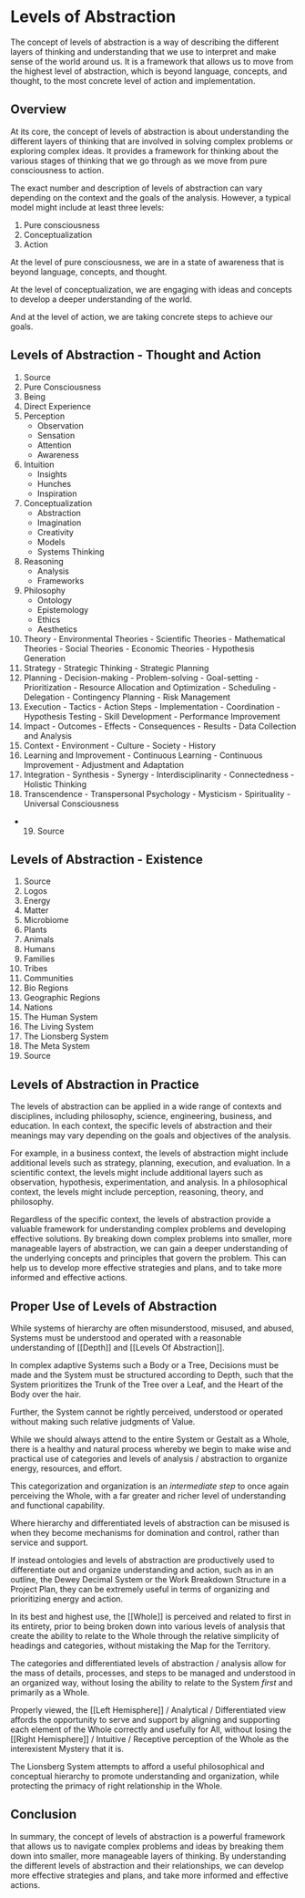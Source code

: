 # Levels of Abstraction

The concept of levels of abstraction is a way of describing the different layers of thinking and understanding that we use to interpret and make sense of the world around us. It is a framework that allows us to move from the highest level of abstraction, which is beyond language, concepts, and thought, to the most concrete level of action and implementation.

## Overview

At its core, the concept of levels of abstraction is about understanding the different layers of thinking that are involved in solving complex problems or exploring complex ideas. It provides a framework for thinking about the various stages of thinking that we go through as we move from pure consciousness to action.

The exact number and description of levels of abstraction can vary depending on the context and the goals of the analysis. However, a typical model might include at least three levels: 
1. Pure consciousness 
2. Conceptualization 
3. Action

At the level of pure consciousness, we are in a state of awareness that is beyond language, concepts, and thought. 

At the level of conceptualization, we are engaging with ideas and concepts to develop a deeper understanding of the world. 

And at the level of action, we are taking concrete steps to achieve our goals.

## Levels of Abstraction - Thought and Action 

1.  Source
2.  Pure Consciousness
3.  Being 
4.  Direct Experience 
5.  Perception
    -   Observation
    -   Sensation
    -   Attention
    -   Awareness
6.  Intuition
    -   Insights
    -   Hunches
    -   Inspiration
7.  Conceptualization
    -   Abstraction
    -   Imagination
    -   Creativity
    -   Models
    -   Systems Thinking
8.  Reasoning
    -   Analysis
    -   Frameworks
9.  Philosophy
    -   Ontology
    -   Epistemology
    -   Ethics
    -   Aesthetics
10.  Theory
    -   Environmental Theories
    -   Scientific Theories
    -   Mathematical Theories
    -   Social Theories
    -   Economic Theories
    -   Hypothesis Generation
11.  Strategy
    -   Strategic Thinking 
    -   Strategic Planning 
12.  Planning
    -   Decision-making
    -   Problem-solving
    -   Goal-setting
    -   Prioritization
    -   Resource Allocation and Optimization
    -   Scheduling
    -   Delegation
    -   Contingency Planning
    -   Risk Management
13.  Execution
    -   Tactics
    -   Action Steps
    -   Implementation
    -   Coordination
    -   Hypothesis Testing
    -   Skill Development
    -   Performance Improvement
14.  Impact
    -   Outcomes
    -   Effects
    -   Consequences
    -   Results
    -   Data Collection and Analysis
15.  Context
    -   Environment
    -   Culture
    -   Society
    -   History
16.  Learning and Improvement
    -   Continuous Learning
    -   Continuous Improvement
    -   Adjustment and Adaptation
17.  Integration
    -   Synthesis
    -   Synergy
    -   Interdisciplinarity
    -   Connectedness
    -   Holistic Thinking
18.  Transcendence
    -   Transpersonal Psychology
    -   Mysticism
    -   Spirituality
    -   Universal Consciousness
- 19. Source 

## Levels of Abstraction - Existence 

1. Source  
2. Logos    
3. Energy  
4. Matter  
5. Microbiome  
6. Plants  
7. Animals  
8. Humans  
9. Families  
10. Tribes  
11. Communities  
12. Bio Regions  
13. Geographic Regions  
14. Nations  
15. The Human System  
16. The Living System  
17. The Lionsberg System  
18. The Meta System  
19. Source  


## Levels of Abstraction in Practice

The levels of abstraction can be applied in a wide range of contexts and disciplines, including philosophy, science, engineering, business, and education. In each context, the specific levels of abstraction and their meanings may vary depending on the goals and objectives of the analysis.

For example, in a business context, the levels of abstraction might include additional levels such as strategy, planning, execution, and evaluation. In a scientific context, the levels might include additional layers such as observation, hypothesis, experimentation, and analysis. In a philosophical context, the levels might include perception, reasoning, theory, and philosophy.

Regardless of the specific context, the levels of abstraction provide a valuable framework for understanding complex problems and developing effective solutions. By breaking down complex problems into smaller, more manageable layers of abstraction, we can gain a deeper understanding of the underlying concepts and principles that govern the problem. This can help us to develop more effective strategies and plans, and to take more informed and effective actions.

## Proper Use of Levels of Abstraction

While systems of hierarchy are often misunderstood, misused, and abused, Systems must be understood and operated with a reasonable understanding of [[Depth]] and [[Levels Of Abstraction]].  

In complex adaptive Systems such a Body or a Tree, Decisions must be made and the System must be structured according to Depth, such that the System prioritizes the Trunk of the Tree over a Leaf, and the Heart of the Body over the hair.  

Further, the System cannot be rightly perceived, understood or operated without making such relative judgments of Value. 

While we should always attend to the entire System or Gestalt as a Whole, there is a healthy and natural process whereby we begin to make wise and practical use of categories and levels of analysis / abstraction to organize energy, resources, and effort. 

This categorization and organization is an _intermediate step_ to once again perceiving the Whole, with a far greater and richer level of understanding and functional capability. 

Where hierarchy and differentiated levels of abstraction can be misused is when they become mechanisms for domination and control, rather than service and support. 

If instead ontologies and levels of abstraction are productively used to differentiate out and organize understanding and action, such as in an outline, the Dewey Decimal System or the Work Breakdown Structure in a Project Plan, they can be extremely useful in terms of organizing and prioritizing energy and action. 

In its best and highest use, the [[Whole]] is perceived and related to first in its entirety, prior to being broken down into various levels of analysis that create the ability to relate to the Whole through the relative simplicity of headings and categories, without mistaking the Map for the Territory. 

The categories and differentiated levels of abstraction / analysis allow for the mass of details, processes, and steps to be managed and understood in an organized way, without losing the ability to relate to the System _first_ and primarily as a Whole. 

Properly viewed, the [[Left Hemisphere]] / Analytical / Differentiated view affords the opportunity to serve and support by aligning and supporting each element of the Whole correctly and usefully for All, without losing the [[Right Hemisphere]] / Intuitive / Receptive perception of the Whole as the interexistent Mystery that it is. 

The Lionsberg System attempts to afford a useful philosophical and conceptual hierarchy to promote understanding and organization, while protecting the primacy of right relationship in the Whole.  

## Conclusion

In summary, the concept of levels of abstraction is a powerful framework that allows us to navigate complex problems and ideas by breaking them down into smaller, more manageable layers of thinking. By understanding the different levels of abstraction and their relationships, we can develop more effective strategies and plans, and take more informed and effective actions.
